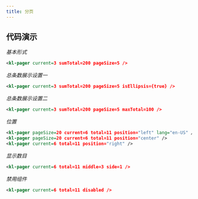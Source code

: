 ```yaml
---
title: 分页
---
```


## 代码演示

<!-- demo_start -->
*基本形式*

<div class="m-example"></div>

```xml
<kl-pager current=3 sumTotal=200 pageSize=5 />
```
<!-- demo_end -->

<!-- demo_start -->
*总条数展示设置一*

<div class="m-example"></div>

```xml
<kl-pager current=3 sumTotal=200 pageSize=5 isEllipsis={true} />
```
<!-- demo_end -->

<!-- demo_start -->
*总条数展示设置二*

<div class="m-example"></div>

```xml
<kl-pager current=3 sumTotal=200 pageSize=5 maxTotal=100 />
```
<!-- demo_end -->

<!-- demo_start -->
*位置*

<div class="m-example"></div>

```xml
<kl-pager pageSize=20 current=6 total=11 position="left" lang="en-US" />
<kl-pager pageSize=20 current=6 total=11 position="center" />
<kl-pager current=6 total=11 position="right" />
```
<!-- demo_end -->

<!-- demo_start -->
*显示数目*

<div class="m-example"></div>

```xml
<kl-pager current=6 total=11 middle=3 side=1 />
```
<!-- demo_end -->

<!-- demo_start -->
*禁用组件*

<div class="m-example"></div>

```xml
<kl-pager current=6 total=11 disabled />
```
<!-- demo_end -->
